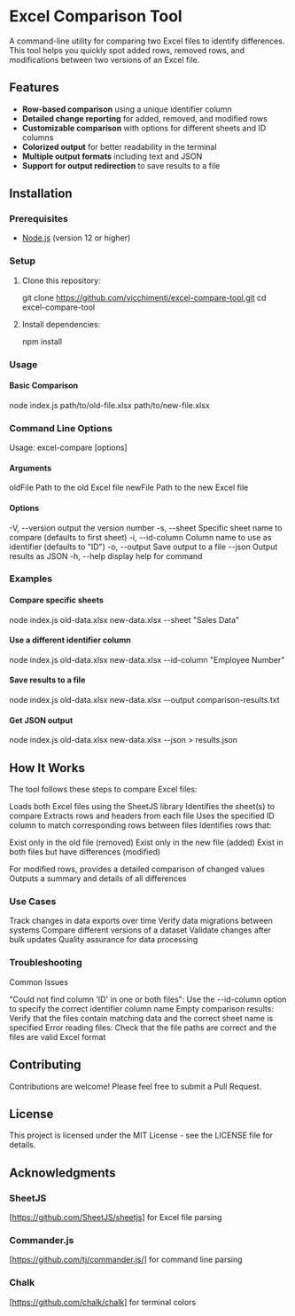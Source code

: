 # Excel Comparison Tool

A command-line utility for comparing two Excel files to identify differences. This tool helps you quickly spot added rows, removed rows, and modifications between two versions of an Excel file.

## Features

- **Row-based comparison** using a unique identifier column
- **Detailed change reporting** for added, removed, and modified rows
- **Customizable comparison** with options for different sheets and ID columns
- **Colorized output** for better readability in the terminal
- **Multiple output formats** including text and JSON
- **Support for output redirection** to save results to a file

## Installation

### Prerequisites

- [Node.js](https://nodejs.org/) (version 12 or higher)

### Setup

1. Clone this repository:

   git clone https://github.com/vicchimenti/excel-compare-tool.git
   cd excel-compare-tool

2. Install dependencies:

   npm install

### Usage

#### Basic Comparison

node index.js path/to/old-file.xlsx path/to/new-file.xlsx

### Command Line Options

Usage: excel-compare [options] <oldFile> <newFile>

#### Arguments

  oldFile                       Path to the old Excel file
  newFile                       Path to the new Excel file

#### Options

  -V, --version                 output the version number
  -s, --sheet <name>            Specific sheet name to compare (defaults to first sheet)
  -i, --id-column <name>        Column name to use as identifier (defaults to "ID")
  -o, --output <file>           Save output to a file
  --json                        Output results as JSON
  -h, --help                    display help for command

### Examples

#### Compare specific sheets

node index.js old-data.xlsx new-data.xlsx --sheet "Sales Data"

#### Use a different identifier column

node index.js old-data.xlsx new-data.xlsx --id-column "Employee Number"

#### Save results to a file

node index.js old-data.xlsx new-data.xlsx --output comparison-results.txt

#### Get JSON output

node index.js old-data.xlsx new-data.xlsx --json > results.json

## How It Works

The tool follows these steps to compare Excel files:

Loads both Excel files using the SheetJS library
Identifies the sheet(s) to compare
Extracts rows and headers from each file
Uses the specified ID column to match corresponding rows between files
Identifies rows that:

Exist only in the old file (removed)
Exist only in the new file (added)
Exist in both files but have differences (modified)

For modified rows, provides a detailed comparison of changed values
Outputs a summary and details of all differences

### Use Cases

Track changes in data exports over time
Verify data migrations between systems
Compare different versions of a dataset
Validate changes after bulk updates
Quality assurance for data processing

### Troubleshooting

Common Issues

"Could not find column 'ID' in one or both files": Use the --id-column option to specify the correct identifier column name
Empty comparison results: Verify that the files contain matching data and the correct sheet name is specified
Error reading files: Check that the file paths are correct and the files are valid Excel format

## Contributing

Contributions are welcome! Please feel free to submit a Pull Request.

## License

This project is licensed under the MIT License - see the LICENSE file for details.

## Acknowledgments

### SheetJS

[https://github.com/SheetJS/sheetjs] for Excel file parsing

### Commander.js

[https://github.com/tj/commander.js/] for command line parsing

### Chalk

[https://github.com/chalk/chalk] for terminal colors
